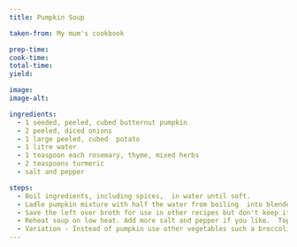 ```yaml
---
title: Pumpkin Soup

taken-from: My mum's cookbook

prep-time:
cook-time:
total-time:
yield:

image:
image-alt:

ingredients:
  - 1 seeded, peeled, cubed butternut pumpkin
  - 2 peeled, diced onions
  - 1 large peeled, cubed  potato
  - 1 litre water
  - 1 teaspoon each rosemary, thyme, mixed herbs
  - 2 teaspoons turmeric
  - salt and pepper

steps:
  - Boil ingredients, including spices,  in water until soft.
  - Ladle pumpkin mixture with half the water from boiling  into blender and blend until smooth an all ingredients are integrated. If you want a thinner soup add more of the pumpkin broth.
  - Save the left over broth for use in other recipes but don't keep it  more than a week.
  - Reheat soup on low heat. Add more salt and pepper if you like.  Top with fresh chopped parsley if you like or a dob of yoghurt/cream/sour cream.
  - Variation - Instead of pumpkin use other vegetables such a broccoli or cauliflower. Use 1/2 litre water but after blending add 1 can of coconut milk for a creamier
---
```

